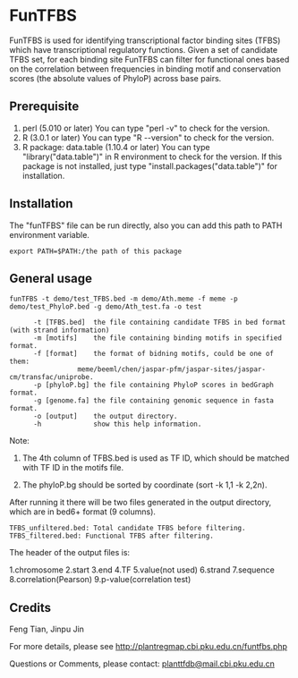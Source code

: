 # FunTFBS
FunTFBS is used for identifying transcriptional factor binding sites (TFBS) which have transcriptional regulatory functions. Given a set of candidate TFBS set, for each binding site FunTFBS can filter for functional ones based on the correlation between frequencies in binding motif and conservation scores (the absolute values of PhyloP) across base pairs.

## Prerequisite
1. perl (5.010 or later)
   You can type "perl -v" to check for the version.
2. R (3.0.1 or later)
   You can type "R --version" to check for the version.
3. R package: data.table (1.10.4 or later)
   You can type "library("data.table")" in R environment to check for the version.
   If this package is not installed, just type "install.packages("data.table")" for installation.

## Installation
The "funTFBS" file can be run directly, also you can add this path to PATH environment variable.

`export PATH=$PATH:/the path of this package`

## General usage
`funTFBS -t demo/test_TFBS.bed -m demo/Ath.meme -f meme -p demo/test_PhyloP.bed -g demo/Ath_test.fa -o test`
```
      -t [TFBS.bed]  the file containing candidate TFBS in bed format (with strand information)
      -m [motifs]    the file containing binding motifs in specified format.
      -f [format]    the format of bidning motifs, could be one of them:
	             meme/beeml/chen/jaspar-pfm/jaspar-sites/jaspar-cm/transfac/uniprobe.
      -p [phyloP.bg] the file containing PhyloP scores in bedGraph format.
      -g [genome.fa] the file containing genomic sequence in fasta format.
      -o [output]    the output directory.
      -h             show this help information.
```
Note:

1) The 4th column of TFBS.bed is used as TF ID, which should be matched with TF ID in the motifs file.

2) The phyloP.bg should be sorted by coordinate (sort -k 1,1 -k 2,2n).

After running it there will be two files generated in the output directory, which are in bed6+ format (9 columns).
```
TFBS_unfiltered.bed: Total candidate TFBS before filtering.
TFBS_filtered.bed: Functional TFBS after filtering.
```
The header of the output files is:

1.chromosome
2.start
3.end
4.TF
5.value(not used)
6.strand
7.sequence
8.correlation(Pearson)
9.p-value(correlation test)

## Credits
Feng Tian, Jinpu Jin

For more details, please see http://plantregmap.cbi.pku.edu.cn/funtfbs.php

Questions or Comments, please contact: planttfdb@mail.cbi.pku.edu.cn


